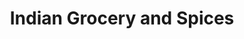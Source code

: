 ---
title: "Indian Grocery and Spices"
url: /redwood-city/indian-grocery-and-spices/
shop: supermarket
---